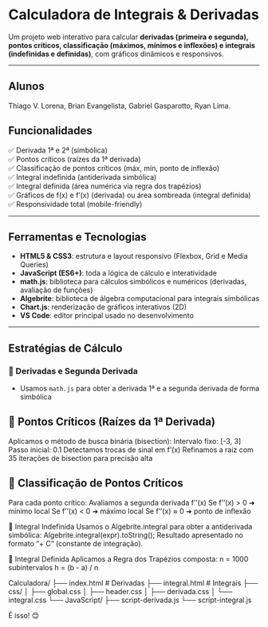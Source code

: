 # Calculadora de Integrais & Derivadas

Um projeto web interativo para calcular **derivadas (primeira e segunda), pontos críticos, classificação (máximos, mínimos e inflexões) e integrais (indefinidas e definidas)**, com gráficos dinâmicos e responsivos.  

---

## Alunos
Thiago V. Lorena, Brian Evangelista, Gabriel Gasparotto, Ryan Lima. 

## Funcionalidades

✅ Derivada 1ª e 2ª (simbólica)  
✅ Pontos críticos (raízes da 1ª derivada)  
✅ Classificação de pontos críticos (máx, mín, ponto de inflexão)  
✅ Integral indefinida (antiderivada simbólica)  
✅ Integral definida (área numérica via regra dos trapézios)  
✅ Gráficos de f(x) e f’(x) (derivada) ou área sombreada (integral definida)  
✅ Responsividade total (mobile-friendly)

---

## Ferramentas e Tecnologias

- **HTML5 & CSS3**: estrutura e layout responsivo (Flexbox, Grid e Media Queries)
- **JavaScript (ES6+)**: toda a lógica de cálculo e interatividade
- **math.js**: biblioteca para cálculos simbólicos e numéricos (derivadas, avaliação de funções)
- **Algebrite**: biblioteca de álgebra computacional para integrais simbólicas
- **Chart.js**: renderização de gráficos interativos (2D)
- **VS Code**: editor principal usado no desenvolvimento

---

## Estratégias de Cálculo

### 🔷 Derivadas e Segunda Derivada
- Usamos `math.js` para obter a derivada 1ª e a segunda derivada de forma simbólica

## 🔷 Pontos Críticos (Raízes da 1ª Derivada)
Aplicamos o método de busca binária (bisection):
Intervalo fixo: [-3, 3]
Passo inicial: 0.1
Detectamos trocas de sinal em f’(x)
Refinamos a raiz com 35 iterações de bisection para precisão alta

## 🔷 Classificação de Pontos Críticos
Para cada ponto crítico:
Avaliamos a segunda derivada f’’(x)
Se f’’(x) > 0 ➜ mínimo local
Se f’’(x) < 0 ➜ máximo local
Se f’’(x) ≈ 0 ➜ ponto de inflexão

🔷 Integral Indefinida
Usamos o Algebrite.integral para obter a antiderivada simbólica:
Algebrite.integral(expr).toString();
Resultado apresentado no formato “+ C” (constante de integração).

🔷 Integral Definida
Aplicamos a Regra dos Trapézios composta:
n = 1000 subintervalos
h = (b - a) / n

Calculadora/
├── index.html        # Derivadas
├── integral.html     # Integrais
├── css/
│   ├── global.css
│   ├── header.css
│   ├── derivada.css
│   └── integral.css
└── JavaScript/
    ├── script-derivada.js
    └── script-integral.js


É isso! 😊 
